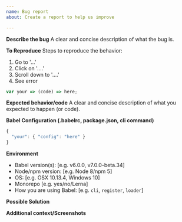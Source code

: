 ```yaml
---
name: Bug report
about: Create a report to help us improve

---
```


**Describe the bug**
A clear and concise description of what the bug is.

**To Reproduce**
Steps to reproduce the behavior:
1. Go to '...'
2. Click on '....'
3. Scroll down to '....'
4. See error

```js
var your => (code) => here;
```

**Expected behavior/code**
A clear and concise description of what you expected to happen (or code).

**Babel Configuration (.babelrc, package.json, cli command)**

```js
{
  "your": { "config": "here" }
}
```

**Environment**
- Babel version(s): [e.g. v6.0.0, v7.0.0-beta.34]
- Node/npm version: [e.g. Node 8/npm 5]
- OS: [e.g. OSX 10.13.4, Windows 10]
- Monorepo [e.g. yes/no/Lerna]
- How you are using Babel: [e.g. `cli`, `register`, `loader`]

**Possible Solution**
<!--- Only if you have suggestions on a fix for the bug -->

**Additional context/Screenshots**
<!-- Add any other context about the problem here. If applicable, add screenshots to help explain. -->
